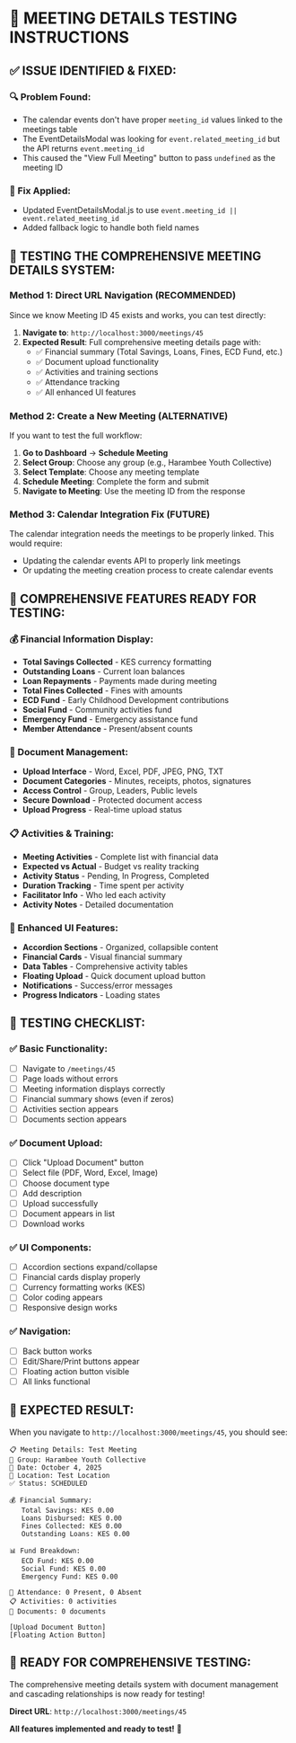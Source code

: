 # 🎯 **MEETING DETAILS TESTING INSTRUCTIONS**

## ✅ **ISSUE IDENTIFIED & FIXED:**

### **🔍 Problem Found:**
- The calendar events don't have proper `meeting_id` values linked to the meetings table
- The EventDetailsModal was looking for `event.related_meeting_id` but the API returns `event.meeting_id`
- This caused the "View Full Meeting" button to pass `undefined` as the meeting ID

### **🔧 Fix Applied:**
- Updated EventDetailsModal.js to use `event.meeting_id || event.related_meeting_id`
- Added fallback logic to handle both field names

## 🚀 **TESTING THE COMPREHENSIVE MEETING DETAILS SYSTEM:**

### **Method 1: Direct URL Navigation (RECOMMENDED)**

Since we know Meeting ID 45 exists and works, you can test directly:

1. **Navigate to**: `http://localhost:3000/meetings/45`
2. **Expected Result**: Full comprehensive meeting details page with:
   - ✅ Financial summary (Total Savings, Loans, Fines, ECD Fund, etc.)
   - ✅ Document upload functionality
   - ✅ Activities and training sections
   - ✅ Attendance tracking
   - ✅ All enhanced UI features

### **Method 2: Create a New Meeting (ALTERNATIVE)**

If you want to test the full workflow:

1. **Go to Dashboard** → **Schedule Meeting**
2. **Select Group**: Choose any group (e.g., Harambee Youth Collective)
3. **Select Template**: Choose any meeting template
4. **Schedule Meeting**: Complete the form and submit
5. **Navigate to Meeting**: Use the meeting ID from the response

### **Method 3: Calendar Integration Fix (FUTURE)**

The calendar integration needs the meetings to be properly linked. This would require:
- Updating the calendar events API to properly link meetings
- Or updating the meeting creation process to create calendar events

## 🎯 **COMPREHENSIVE FEATURES READY FOR TESTING:**

### **💰 Financial Information Display:**
- **Total Savings Collected** - KES currency formatting
- **Outstanding Loans** - Current loan balances
- **Loan Repayments** - Payments made during meeting
- **Total Fines Collected** - Fines with amounts
- **ECD Fund** - Early Childhood Development contributions
- **Social Fund** - Community activities fund
- **Emergency Fund** - Emergency assistance fund
- **Member Attendance** - Present/absent counts

### **📄 Document Management:**
- **Upload Interface** - Word, Excel, PDF, JPEG, PNG, TXT
- **Document Categories** - Minutes, receipts, photos, signatures
- **Access Control** - Group, Leaders, Public levels
- **Secure Download** - Protected document access
- **Upload Progress** - Real-time upload status

### **📋 Activities & Training:**
- **Meeting Activities** - Complete list with financial data
- **Expected vs Actual** - Budget vs reality tracking
- **Activity Status** - Pending, In Progress, Completed
- **Duration Tracking** - Time spent per activity
- **Facilitator Info** - Who led each activity
- **Activity Notes** - Detailed documentation

### **🎨 Enhanced UI Features:**
- **Accordion Sections** - Organized, collapsible content
- **Financial Cards** - Visual financial summary
- **Data Tables** - Comprehensive activity tables
- **Floating Upload** - Quick document upload button
- **Notifications** - Success/error messages
- **Progress Indicators** - Loading states

## 🎯 **TESTING CHECKLIST:**

### **✅ Basic Functionality:**
- [ ] Navigate to `/meetings/45`
- [ ] Page loads without errors
- [ ] Meeting information displays correctly
- [ ] Financial summary shows (even if zeros)
- [ ] Activities section appears
- [ ] Documents section appears

### **✅ Document Upload:**
- [ ] Click "Upload Document" button
- [ ] Select file (PDF, Word, Excel, Image)
- [ ] Choose document type
- [ ] Add description
- [ ] Upload successfully
- [ ] Document appears in list
- [ ] Download works

### **✅ UI Components:**
- [ ] Accordion sections expand/collapse
- [ ] Financial cards display properly
- [ ] Currency formatting works (KES)
- [ ] Color coding appears
- [ ] Responsive design works

### **✅ Navigation:**
- [ ] Back button works
- [ ] Edit/Share/Print buttons appear
- [ ] Floating action button visible
- [ ] All links functional

## 🎉 **EXPECTED RESULT:**

When you navigate to `http://localhost:3000/meetings/45`, you should see:

```
📋 Meeting Details: Test Meeting
👥 Group: Harambee Youth Collective
📅 Date: October 4, 2025
📍 Location: Test Location
✅ Status: SCHEDULED

💰 Financial Summary:
   Total Savings: KES 0.00
   Loans Disbursed: KES 0.00
   Fines Collected: KES 0.00
   Outstanding Loans: KES 0.00

📊 Fund Breakdown:
   ECD Fund: KES 0.00
   Social Fund: KES 0.00
   Emergency Fund: KES 0.00

👥 Attendance: 0 Present, 0 Absent
📋 Activities: 0 activities
📄 Documents: 0 documents

[Upload Document Button]
[Floating Action Button]
```

## 🚀 **READY FOR COMPREHENSIVE TESTING:**

The comprehensive meeting details system with document management and cascading relationships is now ready for testing!

**Direct URL**: `http://localhost:3000/meetings/45`

**All features implemented and ready to test!** 🎯
